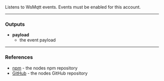 Listens to WsMqtt events.
Events must be enabled for this account.

---

### **Outputs**
 - **payload**
   - the event payload

---

### **References**
 - [npm](https://npmjs.com/package/node-red-contrib-alexa-remote2) - the nodes npm repository
 - [GitHub](https://github.com/586837r/node-red-contrib-alexa-remote2) - the nodes GitHub repository